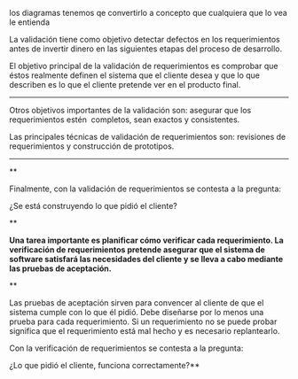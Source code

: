 

los diagramas tenemos qe convertirlo a concepto que cualquiera que lo vea le entienda

La validación tiene como objetivo detectar defectos en los requerimientos antes de invertir dinero en las siguientes etapas del proceso de desarrollo.

  
El objetivo principal de la validación de requerimientos es comprobar que éstos realmente definen el sistema que el cliente desea y que lo que describen es lo que el cliente pretende ver en el producto final.
_____

Otros objetivos importantes de la validación son: asegurar que los requerimientos estén  completos, sean exactos y consistentes. 

Las principales técnicas de validación de requerimientos son: revisiones de requerimientos y construcción de prototipos.

______

**

Finalmente, con la validación de requerimientos se contesta a la pregunta: 




  
  

¿Se está construyendo lo que pidió el cliente?

**

**Una tarea importante es planificar cómo verificar cada requerimiento. La verificación de requerimientos pretende asegurar que el sistema de software satisfará las necesidades del cliente y se lleva a cabo mediante las pruebas de aceptación.**


**

Las pruebas de aceptación sirven para convencer al cliente de que el sistema cumple con lo que él pidió. Debe diseñarse por lo menos una prueba para cada requerimiento. Si un requerimiento no se puede probar significa que el requerimiento está mal hecho y es necesario replantearlo.

  

Con la verificación de requerimientos se contesta a la pregunta: 

¿Lo que pidió el cliente, funciona correctamente?**

